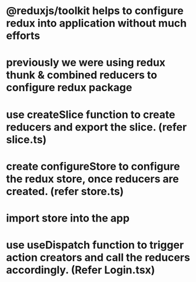 # @reduxjs/toolkit helps to configure redux into application without much efforts
# previously we were using redux thunk & combined reducers to configure redux package
# use createSlice function to create reducers and export the slice. (refer slice.ts)
# create configureStore to configure the redux store, once reducers are created. (refer store.ts)
# import store into the app
# use useDispatch function to trigger action creators and call the reducers accordingly. (Refer Login.tsx)